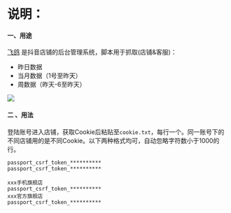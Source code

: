 #  说明：

#### 一、用途

[飞鸽](https://fxg.jinritemai.com/ffa/mshop/homepage/index) 是抖音店铺的后台管理系统，脚本用于抓取(店铺&客服)：

- 昨日数据
- 当月数据（1号至昨天）
- 周数据（昨天-6至昨天）



![](https://gitee.com/fuwenyue/tuchuang/raw/master/utools/16452752394191645275239350.png)

#### 二 、用法

登陆账号进入店铺，获取Cookie后粘贴至`cookie.txt`，每行一个。同一账号下的不同店铺用的是不同Cookie。以下两种格式均可，自动忽略字符数小于1000的行。

```markdown
passport_csrf_token_**********
passport_csrf_token_**********
```

```mark
xxx手机旗舰店
passport_csrf_token_**********
xxx官方旗舰店
passport_csrf_token_**********
```

